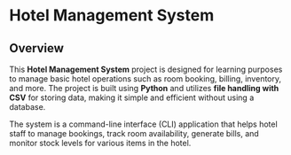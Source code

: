 # Hotel Management System

## Overview
This **Hotel Management System** project is designed for learning purposes to manage basic hotel operations such as room booking, billing, inventory, and more. The project is built using **Python** and utilizes **file handling with CSV** for storing data, making it simple and efficient without using a database.

The system is a command-line interface (CLI) application that helps hotel staff to manage bookings, track room availability, generate bills, and monitor stock levels for various items in the hotel.